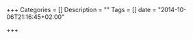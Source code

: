 +++
Categories = []
Description = ""
Tags = []
date = "2014-10-06T21:16:45+02:00"

+++

<div id="tipue_search_content"></div>

<script>
$(document).ready(function() {
     $('#tipue_search_input').tipuesearch(
     {'mode': 'live',
      'showURL': false,
      'liveDescription': 'h1',
      'liveContent': 'section',
      'descriptiveWords': '0'});
});
</script>

